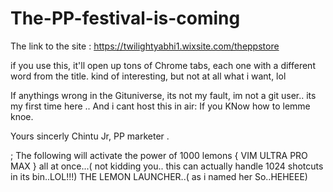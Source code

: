 # The-PP-festival-is-coming

The link to the site :
https://twilightyabhi1.wixsite.com/theppstore


if you use this, it'll open up tons of Chrome tabs, each one with a different word from the title. kind of interesting, but not at all what i want, lol


If anythings wrong in the Gituniverse, its not my fault, im not a git user.. its my first time here ..
And i cant host this in air: If you KNow how to lemme knoe.

Yours sincerly 
Chintu Jr,
PP marketer .


; The following will activate the power of 1000 lemons { VIM ULTRA PRO MAX } all at once...( not kidding you.. this can actually handle 1024 shotcuts in its bin..LOL!!!) THE LEMON LAUNCHER..( as i named her So..HEHEEE)

	
